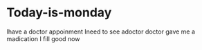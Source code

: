 # Today-is-monday
Ihave a doctor appoinment
Ineed to see adoctor
doctor gave me a madication
I fill good now
